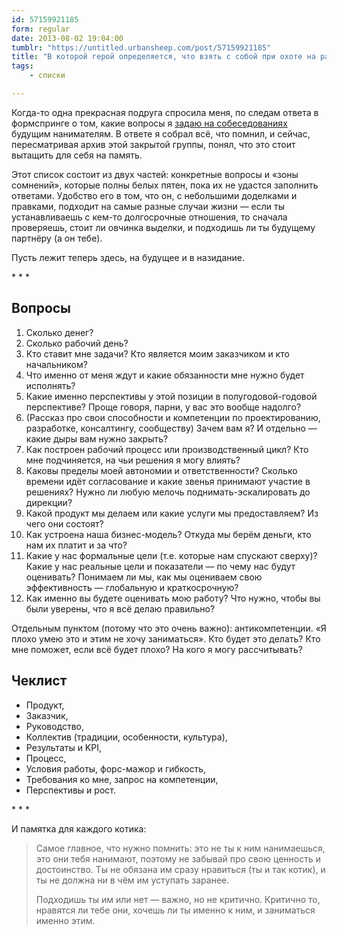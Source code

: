```yaml
---
id: 57159921185
form: regular
date: 2013-08-02 19:04:00
tumblr: "https://untitled.urbansheep.com/post/57159921185"
title: "В которой герой определяется, что взять с собой при охоте на работу"
tags:
    - списки

---
```


<p>Когда-то одна прекрасная подруга спросила меня, по следам ответа в формспринге о том, какие вопросы я <a href="http://untitled.urbansheep.ru/post/16540136921">задаю на собеседованиях</a> будущим нанимателям. В ответе я собрал всё, что помнил, и сейчас, пересматривая архив этой закрытой группы, понял, что это стоит вытащить для себя на память.</p>

<p>Этот список состоит из двух частей: конкретные вопросы и «зоны сомнений», которые полны белых пятен, пока их не удастся заполнить ответами. Удобство его в том, что он, с небольшими доделками и правками, подходит на самые разные случаи жизни — если ты устанавливаешь с кем-то долгосрочные отношения, то сначала проверяешь, стоит ли овчинка выделки, и подходишь ли ты будущему партнёру (а он тебе).</p>

<p>Пусть лежит теперь здесь, на будущее и в назидание.</p>

<p><!-- more --></p>

<p class="splitter">* * *</p>

<h2>Вопросы</h2>

<ol><li>Сколько денег?</li>
<li>Сколько рабочий день?</li>
<li>Кто ставит мне задачи? Кто является моим заказчиком и кто начальником?</li>
<li>Что именно от меня ждут и какие обязанности мне нужно будет исполнять?</li>
<li>Какие именно перспективы у этой позиции в полугодовой-годовой перспективе? Проще говоря, парни, у вас это вообще надолго?</li>
<li>(Рассказ про свои способности и компетенции по проектированию, разработке, консалтингу, сообществу) Зачем вам я? И отдельно — какие дыры вам нужно закрыть?</li>
<li>Как построен рабочий процесс или производственный цикл? Кто мне подчиняется, на чьи решения я могу влиять?</li>
<li>Каковы пределы моей автономии и ответственности? Сколько времени идёт согласование и какие звенья принимают участие в решениях? Нужно ли любую мелочь поднимать-эскалировать до дирекции?</li>
<li>Какой продукт мы делаем или какие услуги мы предоставляем? Из чего они состоят?</li>
<li>Как устроена наша бизнес-модель? Откуда мы берём деньги, кто нам их платит и за что?</li>
<li>Какие у нас формальные цели (т.е. которые нам спускают сверху)? Какие у нас реальные цели и показатели — по чему нас будут оценивать? Понимаем ли мы, как мы оцениваем свою эффективность — глобальную и краткосрочную?</li>
<li>Как именно вы будете оценивать мою работу? Что нужно, чтобы вы были уверены, что я всё делаю правильно?</li>
</ol><p>Отдельным пунктом (потому что это очень важно): антикомпетенции. «Я плохо умею это и этим не хочу заниматься». Кто будет это делать? Кто мне поможет, если всё будет плохо? На кого я могу рассчитывать?</p>

<h2>Чеклист</h2>

<ul><li>Продукт,</li>
<li>Заказчик,</li>
<li>Руководство,  </li>
<li>Коллектив (традиции, особенности, культура),  </li>
<li>Результаты и KPI,  </li>
<li>Процесс,  </li>
<li>Условия работы, форс-мажор и гибкость,  </li>
<li>Требования ко мне, запрос на компетенции,  </li>
<li>Перспективы и рост.</li>
</ul><p class="splitter">* * *</p>

<p>И памятка для каждого котика:</p>

<blockquote>
  <p>Самое главное, что нужно помнить: это не ты к ним нанимаешься, это они тебя нанимают, поэтому не забывай про свою ценность и достоинство. Ты не обязана им сразу нравиться (ты и так котик), и ты не должна ни в чём им уступать заранее.</p>
  
  <p>Подходишь ты им или нет — важно, но не критично. Критично то, нравятся ли тебе они, хочешь ли ты именно к ним, и заниматься именно этим.</p>
</blockquote>

